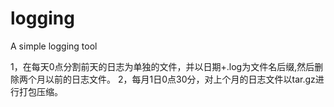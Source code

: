 # logging

A simple logging tool

1，在每天0点分割前天的日志为单独的文件，并以日期+.log为文件名后缀,然后删除两个月以前的日志文件。
2，每月1日0点30分，对上个月的日志文件以tar.gz进行打包压缩。